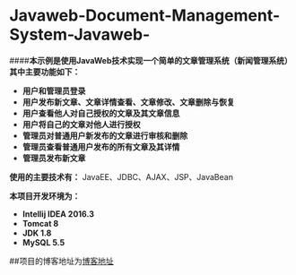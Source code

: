 # Javaweb-Document-Management-System-Javaweb-
####**本示例是使用JavaWeb技术实现一个简单的文章管理系统（新闻管理系统）其中主要功能如下：**

- **用户和管理员登录**
- **用户发布新文章、文章详情查看、文章修改、文章删除与恢复**
- **用户查看他人对自己授权的文章及其文章信息**
- **用户将自己的文章对他人进行授权**
- **管理员对普通用户新发布的文章进行审核和删除**
- **管理员查看普通用户发布的所有文章及其详情**
- **管理员发布新文章**

**使用的主要技术有：**
JavaEE、JDBC、AJAX、JSP、JavaBean

**本项目开发环境为：**

- **Intellij IDEA 2016.3**
- **Tomcat 8**
- **JDK 1.8**
- **MySQL 5.5**

##项目的博客地址为[博客地址](http://blog.csdn.net/qq_24369113/article/details/70333980)
